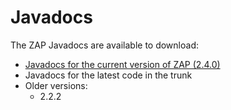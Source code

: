 # Javadocs

The ZAP Javadocs are available to download:

  * [Javadocs for the current version of ZAP (2.4.0)](https://github.com/zaproxy/zaproxy/releases/download/2.4.0/zaproxy-2.4.0-javadocs.zip)
  * Javadocs for the latest code in the trunk
  * Older versions:
    * 2.2.2